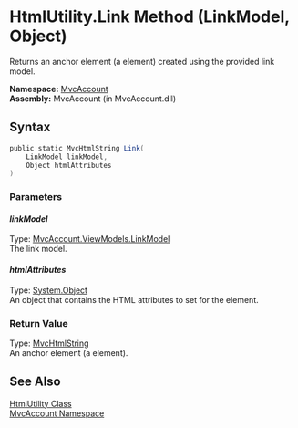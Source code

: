 HtmlUtility.Link Method (LinkModel, Object)
===========================================
Returns an anchor element (a element) created using the provided link model.

**Namespace:** [MvcAccount][1]  
**Assembly:** MvcAccount (in MvcAccount.dll)

Syntax
------

```csharp
public static MvcHtmlString Link(
	LinkModel linkModel,
	Object htmlAttributes
)
```

### Parameters

#### *linkModel*
Type: [MvcAccount.ViewModels.LinkModel][2]  
The link model.

#### *htmlAttributes*
Type: [System.Object][3]  
An object that contains the HTML attributes to set for the element.

### Return Value
Type: [MvcHtmlString][4]  
An anchor element (a element).

See Also
--------
[HtmlUtility Class][5]  
[MvcAccount Namespace][1]  

[1]: ../README.md
[2]: ../../MvcAccount.ViewModels/LinkModel/README.md
[3]: http://msdn2.microsoft.com/en-us/library/e5kfa45b
[4]: http://msdn2.microsoft.com/en-us/library/ee461471
[5]: README.md